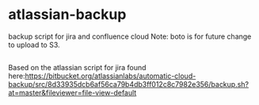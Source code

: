 # atlassian-backup
backup script for jira and confluence cloud
Note: boto is for future change to upload to S3.

##
Based on the atlassian script for jira found here:https://bitbucket.org/atlassianlabs/automatic-cloud-backup/src/8d33935dcb6af56ca79b4db3ff012c8c7982e356/backup.sh?at=master&fileviewer=file-view-default
